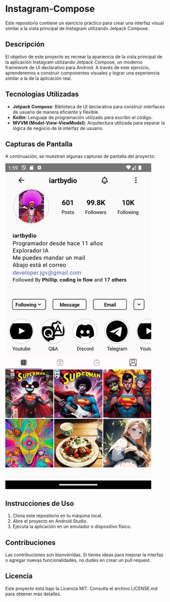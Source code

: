 # Instagram-Compose

Este repositorio contiene un ejercicio práctico para crear una interfaz visual similar a la vista principal de Instagram utilizando Jetpack Compose.

## Descripción

El objetivo de este proyecto es recrear la apariencia de la vista principal de la aplicación Instagram utilizando Jetpack Compose, un moderno framework de UI declarativo para Android. A través de este ejercicio, aprenderemos a construir componentes visuales y lograr una experiencia similar a la de la aplicación real.

## Tecnologías Utilizadas

- **Jetpack Compose**: Biblioteca de UI declarativa para construir interfaces de usuario de manera eficiente y flexible.
- **Kotlin**: Lenguaje de programación utilizado para escribir el código.
- **MVVM (Model-View-ViewModel)**: Arquitectura utilizada para separar la lógica de negocio de la interfaz de usuario.

## Capturas de Pantalla

A continuación, se muestran algunas capturas de pantalla del proyecto:

![Vista Previa](https://raw.githubusercontent.com/DeveloperJGV/Instagram-Compose/main/ScreenshotInsta.png)


## Instrucciones de Uso

1. Clona este repositorio en tu máquina local.
2. Abre el proyecto en Android Studio.
3. Ejecuta la aplicación en un emulador o dispositivo físico.

## Contribuciones

Las contribuciones son bienvenidas. Si tienes ideas para mejorar la interfaz o agregar nuevas funcionalidades, no dudes en crear un pull request.

## Licencia

Este proyecto está bajo la Licencia MIT. Consulta el archivo LICENSE.md para obtener más detalles.
